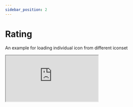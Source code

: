 ```yaml
---
sidebar_position: 2
---
```


# Rating

An example for loading individual icon from different iconset

<iframe src="https://codesandbox.io/embed/unruffled-jepsen-yhmv4?fontsize=14&hidenavigation=1&theme=dark"  style={{width:'100%', height:'500px', border:0, borderRadius: '4px', overflow:'hidden'}}></iframe>
